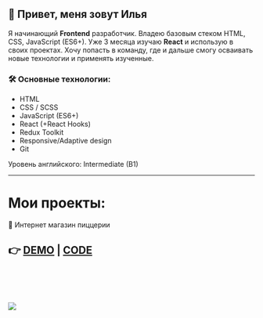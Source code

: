 ## 👋 Привет, меня зовут Илья

Я начинающий **Frontend** разработчик. Владею базовым стеком HTML, CSS, JavaScript (ES6+). Уже 3 месяца изучаю **React** и использую в своих проектах. Хочу попасть в команду, где и дальше смогу осваивать новые технологии и применять изученные.

### 🛠️ Основные технологии:
- HTML
- CSS / SCSS
- JavaScript (ES6+)
- React (+React Hooks)
- Redux Toolkit
- Responsive/Adaptive design
- Git

Уровень английского: Intermediate (B1)

---

# Мои проекты:
🍕 Интернет магазин пиццерии

👉 [DEMO](https://pizza-ilia-io.vercel.app/) | [CODE](https://github.com/ilia-io/pizza)
---

<br><br><br><br>
<a href="https://www.codewars.com/users/ilia-io"><img src="https://www.codewars.com/users/ilia-io/badges/small" /></a>



<!--
**ilia-io/ilia-io** is a ✨ _special_ ✨ repository because its `README.md` (this file) appears on your GitHub profile.

Here are some ideas to get you started:

- 🔭 I’m currently working on ...
- 🌱 I’m currently learning ...
- 👯 I’m looking to collaborate on ...
- 🤔 I’m looking for help with ...
- 💬 Ask me about ...
- 📫 How to reach me: ...
- 😄 Pronouns: ...
- ⚡ Fun fact: ...
-->
